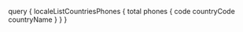 query {
    localeListCountriesPhones {
        total
        phones {
            code
            countryCode
            countryName
        }
    }
}
